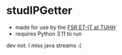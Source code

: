 # studIPGetter
- made for use by the [FSR ET-IT at TUHH](https://fsr-etit.de/)  
- requires Python 3.11 to run

dev not: I miss java streams :(
